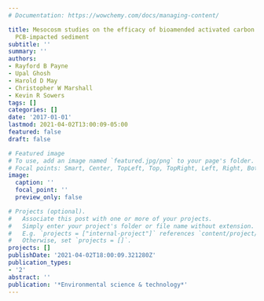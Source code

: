 ```yaml
---
# Documentation: https://wowchemy.com/docs/managing-content/

title: Mesocosm studies on the efficacy of bioamended activated carbon for treating
  PCB-impacted sediment
subtitle: ''
summary: ''
authors:
- Rayford B Payne
- Upal Ghosh
- Harold D May
- Christopher W Marshall
- Kevin R Sowers
tags: []
categories: []
date: '2017-01-01'
lastmod: 2021-04-02T13:00:09-05:00
featured: false
draft: false

# Featured image
# To use, add an image named `featured.jpg/png` to your page's folder.
# Focal points: Smart, Center, TopLeft, Top, TopRight, Left, Right, BottomLeft, Bottom, BottomRight.
image:
  caption: ''
  focal_point: ''
  preview_only: false

# Projects (optional).
#   Associate this post with one or more of your projects.
#   Simply enter your project's folder or file name without extension.
#   E.g. `projects = ["internal-project"]` references `content/project/deep-learning/index.md`.
#   Otherwise, set `projects = []`.
projects: []
publishDate: '2021-04-02T18:00:09.321280Z'
publication_types:
- '2'
abstract: ''
publication: '*Environmental science & technology*'
---
```

